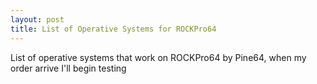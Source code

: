 ```yaml
---
layout: post
title: List of Operative Systems for ROCKPro64
---
```


List of operative systems that work on ROCKPro64 by Pine64, when my order arrive I'll begin testing